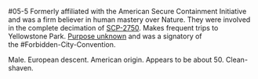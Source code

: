 #05-5
Formerly affiliated with the American Secure Containment Initiative and was a firm believer in human mastery over Nature. They were involved in the complete decimation of [SCP-2750](https://scp-wiki.wikidot.com/scp-2750). Makes frequent trips to Yellowstone Park. [Purpose unknown](https://scp-wiki.wikidot.com/scp-2000) and was a signatory of the #Forbidden-City-Convention.

Male. European descent. American origin. Appears to be about 50. Clean-shaven.